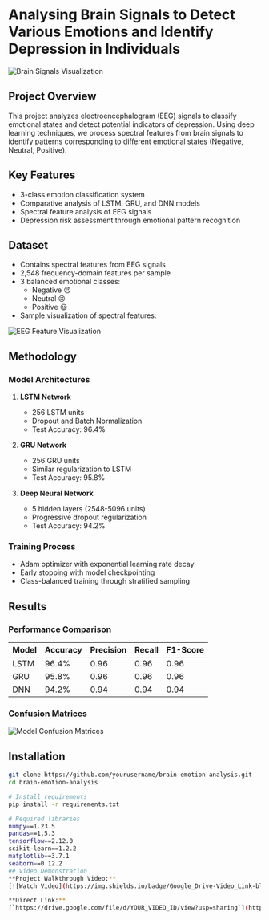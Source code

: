 # Analysing Brain Signals to Detect Various Emotions and Identify Depression in Individuals

![Brain Signals Visualization](images/banner.png)

## Project Overview
This project analyzes electroencephalogram (EEG) signals to classify emotional states and detect potential indicators of depression. Using deep learning techniques, we process spectral features from brain signals to identify patterns corresponding to different emotional states (Negative, Neutral, Positive).

## Key Features
- 3-class emotion classification system
- Comparative analysis of LSTM, GRU, and DNN models
- Spectral feature analysis of EEG signals
- Depression risk assessment through emotional pattern recognition

## Dataset
- Contains spectral features from EEG signals
- 2,548 frequency-domain features per sample
- 3 balanced emotional classes: 
  - Negative 😠 
  - Neutral 😐 
  - Positive 😃
- Sample visualization of spectral features:

![EEG Feature Visualization](images/feature_visualization.png)

## Methodology
### Model Architectures
1. **LSTM Network**
   - 256 LSTM units
   - Dropout and Batch Normalization
   - Test Accuracy: 96.4%

2. **GRU Network**
   - 256 GRU units
   - Similar regularization to LSTM
   - Test Accuracy: 95.8%

3. **Deep Neural Network**
   - 5 hidden layers (2548-5096 units)
   - Progressive dropout regularization
   - Test Accuracy: 94.2%

### Training Process
- Adam optimizer with exponential learning rate decay
- Early stopping with model checkpointing
- Class-balanced training through stratified sampling

## Results
### Performance Comparison
| Model | Accuracy | Precision | Recall | F1-Score |
|-------|----------|-----------|--------|----------|
| LSTM  | 96.4%    | 0.96      | 0.96   | 0.96     |
| GRU   | 95.8%    | 0.96      | 0.96   | 0.96     |
| DNN   | 94.2%    | 0.94      | 0.94   | 0.94     |

### Confusion Matrices
![Model Confusion Matrices](images/confusion_matrices.png)

## Installation
```bash
git clone https://github.com/yourusername/brain-emotion-analysis.git
cd brain-emotion-analysis

# Install requirements
pip install -r requirements.txt

# Required libraries
numpy==1.23.5
pandas==1.5.3
tensorflow==2.12.0
scikit-learn==1.2.2
matplotlib==3.7.1
seaborn==0.12.2
## Video Demonstration
**Project Walkthrough Video:**  
[![Watch Video](https://img.shields.io/badge/Google_Drive-Video_Link-blue?logo=google-drive&style=for-the-badge)](YOUR_GOOGLE_DRIVE_LINK_HERE)

**Direct Link:**  
[`https://drive.google.com/file/d/YOUR_VIDEO_ID/view?usp=sharing`](https://drive.google.com/drive/folders/1jwawQjn5kCHdAOiI7LV0LVTt8hWTcsHd?usp=drive_link)
